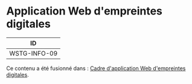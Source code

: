 # Application Web d'empreintes digitales

|ID          |
|------------|
|WSTG-INFO-09|

Ce contenu a été fusionné dans : [Cadre d'application Web d'empreintes digitales](08-Fingerprint_Web_Application_Framework.md).
